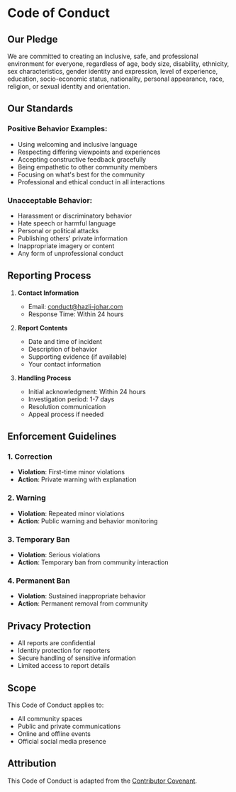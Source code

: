 
# Code of Conduct

## Our Pledge

We are committed to creating an inclusive, safe, and professional environment for everyone, regardless of age, body size, disability, ethnicity, sex characteristics, gender identity and expression, level of experience, education, socio-economic status, nationality, personal appearance, race, religion, or sexual identity and orientation.

## Our Standards

### Positive Behavior Examples:
- Using welcoming and inclusive language
- Respecting differing viewpoints and experiences
- Accepting constructive feedback gracefully
- Being empathetic to other community members
- Focusing on what's best for the community
- Professional and ethical conduct in all interactions

### Unacceptable Behavior:
- Harassment or discriminatory behavior
- Hate speech or harmful language
- Personal or political attacks
- Publishing others' private information
- Inappropriate imagery or content
- Any form of unprofessional conduct

## Reporting Process

1. **Contact Information**
   - Email: conduct@hazli-johar.com
   - Response Time: Within 24 hours

2. **Report Contents**
   - Date and time of incident
   - Description of behavior
   - Supporting evidence (if available)
   - Your contact information

3. **Handling Process**
   - Initial acknowledgment: Within 24 hours
   - Investigation period: 1-7 days
   - Resolution communication
   - Appeal process if needed

## Enforcement Guidelines

### 1. Correction
- **Violation**: First-time minor violations
- **Action**: Private warning with explanation

### 2. Warning
- **Violation**: Repeated minor violations
- **Action**: Public warning and behavior monitoring

### 3. Temporary Ban
- **Violation**: Serious violations
- **Action**: Temporary ban from community interaction

### 4. Permanent Ban
- **Violation**: Sustained inappropriate behavior
- **Action**: Permanent removal from community

## Privacy Protection

- All reports are confidential
- Identity protection for reporters
- Secure handling of sensitive information
- Limited access to report details

## Scope

This Code of Conduct applies to:
- All community spaces
- Public and private communications
- Online and offline events
- Official social media presence

## Attribution

This Code of Conduct is adapted from the [Contributor Covenant](https://www.contributor-covenant.org/version/2/1/code_of_conduct.html).
